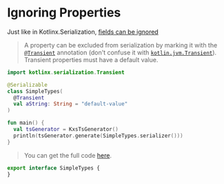 # Ignoring Properties

<!--- TEST_NAME IgnoringPropertiesTest -->
<!--- INCLUDE .*\.kt
import kotlinx.serialization.*
import dev.adamko.kxstsgen.*
-->


Just like in Kotlinx.Serialization,
[fields can be ignored](https://github.com/Kotlin/kotlinx.serialization/blob/master/docs/basic-serialization.md#transient-properties)

> A property can be excluded from serialization by marking it with the
> [`@Transient`](https://kotlin.github.io/kotlinx.serialization/kotlinx-serialization-core/kotlinx.serialization/-transient/index.html)
> annotation
> (don't confuse it with
> [`kotlin.jvm.Transient`](https://kotlinlang.org/api/latest/jvm/stdlib/kotlin.jvm/-transient/)).
> Transient properties must have a default value.

```kotlin
import kotlinx.serialization.Transient

@Serializable
class SimpleTypes(
  @Transient
  val aString: String = "default-value"
)

fun main() {
  val tsGenerator = KxsTsGenerator()
  println(tsGenerator.generate(SimpleTypes.serializer()))
}
```

> You can get the full code [here](./code/example/example-plain-class-ignored-property-01.kt).

```typescript
export interface SimpleTypes {
}
```

<!--- TEST -->
